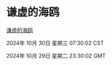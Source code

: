 # 谦虚的海鸥
[谦虚的海鸥](http://219.139.197.74:56308/qxdho/course/base/hotlink/index.php)

2024年 10月 30日 星期三 07:30:02 CST

2024年 10月 29日 星期二 23:30:02 GMT
